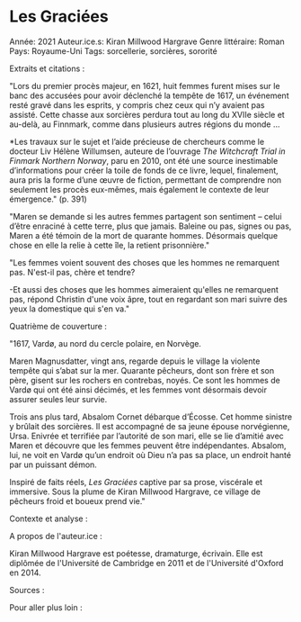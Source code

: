 # Les Graciées

Année: 2021
Auteur.ice.s: Kiran Millwood Hargrave
Genre littéraire: Roman
Pays: Royaume-Uni
Tags: sorcellerie, sorcières, sororité

Extraits et citations :

"Lors du premier procès majeur, en 1621, huit femmes furent mises sur le banc des accusées pour avoir déclenché la tempête de 1617, un événement resté gravé dans les esprits, y compris chez ceux qui n’y avaient pas assisté. Cette chasse aux sorcières perdura tout au long du XVIIe siècle et au-delà, au Finnmark, comme dans plusieurs autres régions du monde …

*Les travaux sur le sujet et l’aide précieuse de chercheurs comme le docteur Liv Hélène Willumsen, auteure de l’ouvrage *The Witchcraft Trial in Finmark Northern Norway*, paru en 2010, ont été une source inestimable d’informations pour créer la toile de fonds de ce livre, lequel, finalement, aura pris la forme d’une œuvre de fiction, permettant de comprendre non seulement les procès eux-mêmes, mais également le contexte de leur émergence." (p. 391)

"Maren se demande si les autres femmes partagent son sentiment – celui d’être enraciné à cette terre, plus que jamais. Baleine ou pas, signes ou pas, Maren a été témoin de la mort de quarante hommes. Désormais quelque chose en elle la relie à cette île, la retient prisonnière."

"Les femmes voient souvent des choses que les hommes ne remarquent pas. N'est-il pas, chère et tendre?

-Et aussi des choses que les hommes aimeraient qu'elles ne remarquent pas, répond Christin d'une voix âpre, tout en regardant son mari suivre des yeux la domestique qui s'en va."

Quatrième de couverture :

"1617, Vardø, au nord du cercle polaire, en Norvège.

Maren Magnusdatter, vingt ans, regarde depuis le village la violente tempête qui s’abat sur la mer. Quarante pêcheurs, dont son frère et son père, gisent sur les rochers en contrebas, noyés. Ce sont les hommes de Vardø qui ont été ainsi décimés, et les femmes vont désormais devoir assurer seules leur survie.

Trois ans plus tard, Absalom Cornet débarque d’Écosse. Cet homme sinistre y brûlait des sorcières. Il est accompagné de sa jeune épouse norvégienne, Ursa. Enivrée et terrifiée par l’autorité de son mari, elle se lie d’amitié avec Maren et découvre que les femmes peuvent être indépendantes. Absalom, lui, ne voit en Vardø qu’un endroit où Dieu n’a pas sa place, un endroit hanté par un puissant démon.

Inspiré de faits réels, *Les Graciées* captive par sa prose, viscérale et immersive. Sous la plume de Kiran Millwood Hargrave, ce village de pêcheurs froid et boueux prend vie."

Contexte et analyse : 

A propos de l'auteur.ice :

Kiran Millwood Hargrave est poétesse, dramaturge, écrivain. Elle est diplômée de l'Université de Cambridge en 2011 et de l'Université d'Oxford en 2014.

Sources : 

Pour aller plus loin :